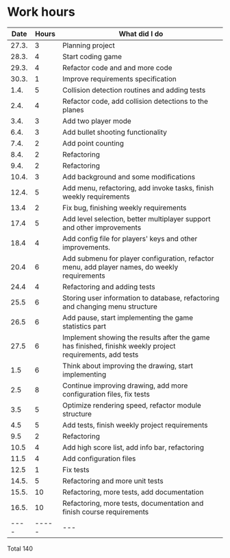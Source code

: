 # Work hours
Date | Hours | What did I do
---- | ----- | -------------
27.3.| 3     | Planning project
28.3.| 4     | Start coding game
29.3.| 4     | Refactor code and and more code
30.3.| 1     | Improve requirements specification
1.4. | 5     | Collision detection routines and adding tests
2.4. | 4     | Refactor code, add collision detections to the planes
3.4. | 3     | Add two player mode
6.4. | 3     | Add bullet shooting functionality
7.4. | 2     | Add point counting
8.4. | 2     | Refactoring
9.4. | 2     | Refactoring
10.4.| 3     | Add background and some modifications
12.4.| 5     | Add menu, refactoring, add invoke tasks, finish weekly requirements
13.4 | 2     | Fix bug, finishing weekly requirements
17.4 | 5     | Add level selection, better multiplayer support and other improvements
18.4 | 4     | Add config file for players' keys and other improvements.
20.4 | 6     | Add submenu for player configuration, refactor menu, add player names, do weekly requirements
24.4 | 4     | Refactoring and adding tests
25.5 | 6     | Storing user information to database, refactoring and changing menu structure
26.5 | 6     | Add pause, start implementing the game statistics part
27.5 | 6     | Implement showing the results after the game has finished, finishk weekly project requirements, add tests
1.5 | 6      | Think about improving the drawing, start implementing
2.5 | 8      | Continue improving drawing, add more configuration files, fix tests
3.5 | 5      | Optimize rendering speed, refactor module structure
4.5 | 5      | Add tests, finish weekly project requirements
9.5 | 2      | Refactoring
10.5 | 4      | Add high score list, add info bar, refactoring
11.5 | 4      | Add configuration files
12.5 | 1      | Fix tests
14.5. | 5     | Refactoring and more unit tests
15.5. | 10     | Refactoring, more tests, add documentation
16.5. | 10     | Refactoring, more tests, documentation and finish course requirements
---- | ----- | ---
Total 140
